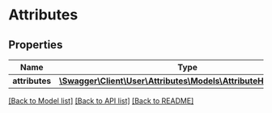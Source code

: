 # Attributes

## Properties
Name | Type | Description | Notes
------------ | ------------- | ------------- | -------------
**attributes** | [**\Swagger\Client\User\Attributes\Models\AttributeHalResponse[]**](AttributeHalResponse.md) |  | 

[[Back to Model list]](../README.md#documentation-for-models) [[Back to API list]](../README.md#documentation-for-api-endpoints) [[Back to README]](../README.md)


